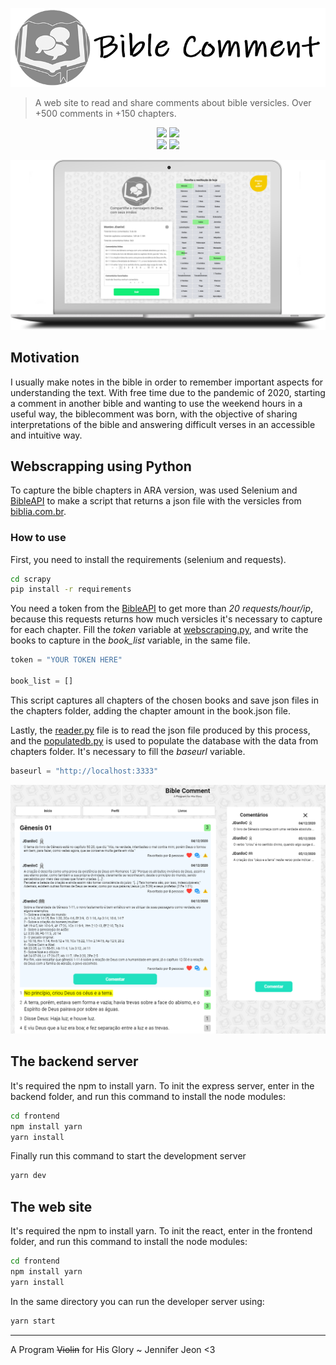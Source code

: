 <p align="center">
  <img src=".github/title.png">
</p>

> A web site to read and share comments about bible versicles. 
> Over +500 comments in +150 chapters.


<p align = "center">
  <img src="https://img.shields.io/badge/-Python-black?style=flat&logo=python"/>
  <img src="https://img.shields.io/badge/-React-black?style=flat&logo=react"/>
  </br>
  <img src = "https://deepsource.io/gh/JDaniloC/Biblecomment.svg/?label=resolved+issues&token=FYMaOHvBGRHQpqm0Yr6vJvji"/>
  <img src = "https://api.netlify.com/api/v1/badges/39368106-a270-4767-9045-e217a6256136/deploy-status"/>
</p>
  

<p align="center">
  <img alt="ADM" src=".github/index.png">
</p>

## Motivation

I usually make notes in the bible in order to remember important aspects for understanding the text. With free time due to the pandemic of 2020, starting a comment in another bible and wanting to use the weekend hours in a useful way, the biblecomment was born, with the objective of sharing interpretations of the bible and answering difficult verses in an accessible and intuitive way.

## Webscrapping using Python

To capture the bible chapters in ARA version, was used Selenium and [BibleAPI](https://bibleapi.co/) to make a script that returns a json file with the versicles from [biblia.com.br](http://biblia.com.br/).

### How to use

First, you need to install the requirements (selenium and requests).

```bash
cd scrapy
pip install -r requirements
```

You need a token from the [BibleAPI](https://bibleapi.co/) to get more than _20 requests/hour/ip_, because this requests returns how much versicles it's necessary to capture for each chapter. Fill the _token_ variable at [webscraping.py](scrapy/webscraping.py), and write the books to capture in the _book_list_ variable, in the same file.

```py
token = "YOUR TOKEN HERE"

book_list = []
```

This script captures all chapters of the chosen books and save json files in the chapters folder, adding the chapter amount in the book.json file.

Lastly, the [reader.py](scrapy/reader.py) file is to read the json file produced by this process, and the [populatedb.py](scrapy/populatedb.py) is used to populate the database with the data from chapters folder. It's necessary to fill the _baseurl_ variable.

```py
baseurl = "http://localhost:3333"
```

![main](.github/main.png)

## The backend server

It's required the npm to install yarn. To init the express server, enter in the backend folder, and run this command to install the node modules:

```bash
cd frontend
npm install yarn
yarn install
```

Finally run this command to start the development server

```bash
yarn dev
```

## The web site

It's required the npm to install yarn. To init the react, enter in the frontend folder, and run this command to install the node modules:

```bash
cd frontend
npm install yarn
yarn install
```

In the same directory you can run the developer server using:

```bash
yarn start
```

----

A Program ~~Violin~~ for His Glory ~ Jennifer Jeon <3